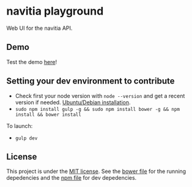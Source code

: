 # navitia playground

Web UI for the navitia API.

## Demo

Test the demo [here](http://texitoi.eu/navitia-playground/)!

## Setting your dev environment to contribute

* Check first your node version with `node --version` and get a recent version if needed. [Ubuntu/Debian installation](https://nodejs.org/en/download/package-manager/#debian-and-ubuntu-based-linux-distributions).
* `sudo npm install gulp -g && sudo npm install bower -g && npm install && bower install`

To launch:
* `gulp dev`

## License

This project is under the [MIT license](LICENSE). See the [bower file](bower.json) for the running depedencies and the [npm file](package.json) for dev depedencies.
